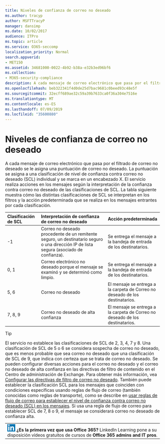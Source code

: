 ```yaml
---
title: Niveles de confianza de correo no deseado
ms.author: tracyp
author: MSFTTracyP
manager: dansimp
ms.date: 10/02/2017
audience: ITPro
ms.topic: article
ms.service: O365-seccomp
localization_priority: Normal
search.appverid:
- MET150
ms.assetid: 34681000-0022-4b92-b38a-e32b3ed96bf6
ms.collection:
- M365-security-compliance
description: A cada mensaje de correo electrónico que pasa por el filtrado de correo no deseado se le asigna una puntuación de correo no deseado. La puntuación se asigna a una clasificación de nivel de confianza contra correo no deseado (SCL) individual y se marca en un encabezado X. El servicio realiza acciones en los mensajes según la interpretación de la confianza contra correo no deseado de las clasificaciones de SCL. La tabla siguiente muestra cómo las distintas clasificaciones de SCL se interpretan en los filtros y la acción predeterminada que se realiza en los mensajes entrantes por cada clasificación.
ms.openlocfilehash: beb322341f4d0de25d7bac9681c0beed93c48e5f
ms.sourcegitcommit: 32ecff689ae32c59a39b7633ca0f36a304e7516e
ms.translationtype: MT
ms.contentlocale: es-ES
ms.lasthandoff: 07/09/2019
ms.locfileid: "35600880"
---
```

# <a name="spam-confidence-levels"></a>Niveles de confianza de correo no deseado

A cada mensaje de correo electrónico que pasa por el filtrado de correo no deseado se le asigna una puntuación de correo no deseado. La puntuación se asigna a una clasificación de nivel de confianza contra correo no deseado (SCL) individual y se marca en un encabezado X. El servicio realiza acciones en los mensajes según la interpretación de la confianza contra correo no deseado de las clasificaciones de SCL. La tabla siguiente muestra cómo las distintas clasificaciones de SCL se interpretan en los filtros y la acción predeterminada que se realiza en los mensajes entrantes por cada clasificación.
  
|**Clasificación de SCL**|**Interpretación de confianza de correo no deseado**|**Acción predeterminada**|
|:-----|:-----|:-----|
|-1|Correo no deseado procedente de un remitente seguro, un destinatario seguro o una dirección IP de lista segura (asociado de confianza).|Se entrega el mensaje a la bandeja de entrada de los destinatarios.|
|0, 1|Correo electrónico no deseado porque el mensaje se examinó y se determinó como limpio.|Se entrega el mensaje a la bandeja de entrada de los destinatarios.|
|5, 6|Correo no deseado|El mensaje se entrega a la carpeta de Correo no deseado de los destinatarios.|
|7, 8, 9|Correo no deseado de alta confianza|El mensaje se entrega a la carpeta de Correo no deseado de los destinatarios.|
   
> [!TIP]
> El servicio no establece las clasificaciones de SCL de 2, 3, 4, 7 y 8. Una clasificación de SCL de 5 o 6 se considera sospecha de correo no deseado, que es menos probable que sea correo no deseado que una clasificación de SCL de 9, que indica con certeza que se trata de correo no deseado. Se pueden configurar diversas acciones para el correo no deseado y el correo no deseado de alta confianza en las directivas de filtro de contenido en el Centro de administración de Exchange. Para obtener más información, vea [Configurar las directivas de filtro de correo no deseado](configure-your-spam-filter-policies.md). También puede establecer la clasificación SCL para los mensajes que coinciden con condiciones específicas usando reglas de flujo de correo (también conocidas como reglas de transporte), como se describe en [usar reglas de flujo de correo para establecer el nivel de confianza contra correo no deseado (SCL) en los mensajes](use-mail-flow-rules-to-set-the-spam-confidence-level-scl-in-messages.md). Si usa una regla de flujo de correo para establecer SCL de 7, 8 o 9, el mensaje se considerará correo no deseado de confianza alta. 
  
||
|:-----|
|![El icono reducido de LinkedIn Learning](media/eac8a413-9498-4220-8544-1e37d1aaea13.png) **¿Es la primera vez que usa Office 365?**         LinkedIn Learning pone a su disposición vídeos gratuitos de cursos de **Office 365 admins and IT pros**.|
   


